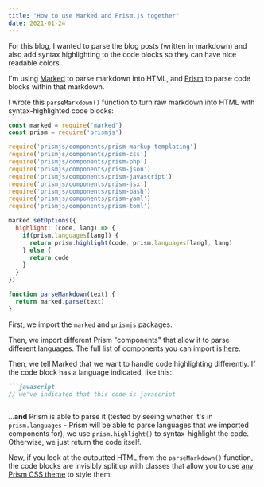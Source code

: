 ```yaml
---
title: "How to use Marked and Prism.js together"
date: 2021-01-24
---
```

For this blog, I wanted to parse the blog posts (written in markdown) and also add syntax highlighting to the code blocks so they can have nice readable colors.

I'm using [Marked](https://github.com/markedjs/marked) to parse markdown into HTML, and [Prism](https://github.com/PrismJS/prism) to parse code blocks within that markdown.

I wrote this `parseMarkdown()` function to turn raw markdown into HTML with syntax-highlighted code blocks:

```javascript
const marked = require('marked')
const prism = require('prismjs')

require('prismjs/components/prism-markup-templating')
require('prismjs/components/prism-css')
require('prismjs/components/prism-php')
require('prismjs/components/prism-json')
require('prismjs/components/prism-javascript')
require('prismjs/components/prism-jsx')
require('prismjs/components/prism-bash')
require('prismjs/components/prism-yaml')
require('prismjs/components/prism-toml')

marked.setOptions({
  highlight: (code, lang) => {
    if(prism.languages[lang]) {
      return prism.highlight(code, prism.languages[lang], lang)
    } else {
      return code
    }
  }
})

function parseMarkdown(text) {
  return marked.parse(text)
}
```

First, we import the `marked` and `prismjs` packages.

Then, we import different Prism "components" that allow it to parse different languages. The full list of components you can import is [here](https://github.com/PrismJS/prism/tree/master/components).

Then, we tell Marked that we want to handle code highlighting differently. If the code block has a language indicated, like this:

````markdown
```javascript
// we've indicated that this code is javascript
```
````

...**and** Prism is able to parse it (tested by seeing whether it's in `prism.languages` - Prism will be able to parse languages that we imported components for), we use `prism.highlight()` to syntax-highlight the code. Otherwise, we just return the code itself.

Now, if you look at the outputted HTML from the `parseMarkdown()` function, the code blocks are invisibly split up with classes that allow you to use [any Prism CSS theme](https://github.com/PrismJS/prism-themes) to style them.